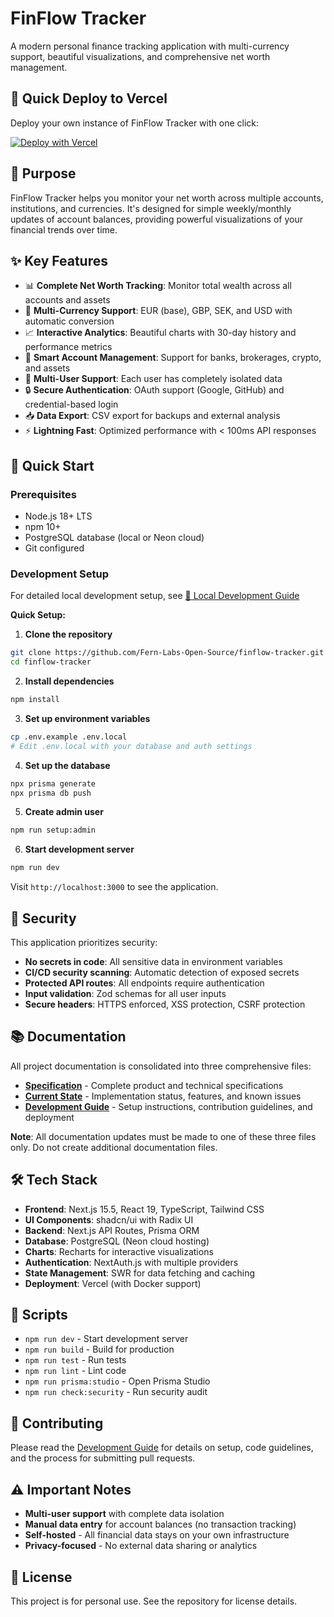 # FinFlow Tracker

A modern personal finance tracking application with multi-currency support, beautiful visualizations, and comprehensive net worth management.

## 🚀 Quick Deploy to Vercel

Deploy your own instance of FinFlow Tracker with one click:

[![Deploy with Vercel](https://vercel.com/button)](https://vercel.com/new/clone?repository-url=https%3A%2F%2Fgithub.com%2FFern-Labs-Open-Source%2Ffinflow-tracker&env=DATABASE_URL,NEXTAUTH_SECRET,NEXTAUTH_URL,BYPASS_AUTH&envDescription=Required%20environment%20variables%20for%20FinFlow%20Tracker&envLink=https%3A%2F%2Fgithub.com%2FFern-Labs-Open-Source%2Ffinflow-tracker%2Fblob%2Fmain%2Fdocs%2FDEVELOPMENT.md&project-name=finflow-tracker&repository-name=finflow-tracker)

## 🎯 Purpose

FinFlow Tracker helps you monitor your net worth across multiple accounts, institutions, and currencies. It's designed for simple weekly/monthly updates of account balances, providing powerful visualizations of your financial trends over time.

## ✨ Key Features

- 📊 **Complete Net Worth Tracking**: Monitor total wealth across all accounts and assets
- 💱 **Multi-Currency Support**: EUR (base), GBP, SEK, and USD with automatic conversion
- 📈 **Interactive Analytics**: Beautiful charts with 30-day history and performance metrics
- 🏦 **Smart Account Management**: Support for banks, brokerages, crypto, and assets
- 👥 **Multi-User Support**: Each user has completely isolated data
- 🔒 **Secure Authentication**: OAuth support (Google, GitHub) and credential-based login
- 📥 **Data Export**: CSV export for backups and external analysis
- ⚡ **Lightning Fast**: Optimized performance with < 100ms API responses

## 🚀 Quick Start

### Prerequisites

- Node.js 18+ LTS
- npm 10+
- PostgreSQL database (local or Neon cloud)
- Git configured

### Development Setup

For detailed local development setup, see [📖 Local Development Guide](./docs/LOCAL_DEVELOPMENT.md)

**Quick Setup:**
1. **Clone the repository**
```bash
git clone https://github.com/Fern-Labs-Open-Source/finflow-tracker.git
cd finflow-tracker
```

2. **Install dependencies**
```bash
npm install
```

3. **Set up environment variables**
```bash
cp .env.example .env.local
# Edit .env.local with your database and auth settings
```

4. **Set up the database**
```bash
npx prisma generate
npx prisma db push
```

5. **Create admin user**
```bash
npm run setup:admin
```

6. **Start development server**
```bash
npm run dev
```

Visit `http://localhost:3000` to see the application.

## 🔐 Security

This application prioritizes security:

- **No secrets in code**: All sensitive data in environment variables
- **CI/CD security scanning**: Automatic detection of exposed secrets
- **Protected API routes**: All endpoints require authentication
- **Input validation**: Zod schemas for all user inputs
- **Secure headers**: HTTPS enforced, XSS protection, CSRF protection

## 📚 Documentation

All project documentation is consolidated into three comprehensive files:

- [**Specification**](docs/SPECIFICATION.md) - Complete product and technical specifications
- [**Current State**](docs/CURRENT_STATE.md) - Implementation status, features, and known issues  
- [**Development Guide**](docs/DEVELOPMENT.md) - Setup instructions, contribution guidelines, and deployment

**Note**: All documentation updates must be made to one of these three files only. Do not create additional documentation files.

## 🛠️ Tech Stack

- **Frontend**: Next.js 15.5, React 19, TypeScript, Tailwind CSS
- **UI Components**: shadcn/ui with Radix UI
- **Backend**: Next.js API Routes, Prisma ORM  
- **Database**: PostgreSQL (Neon cloud hosting)
- **Charts**: Recharts for interactive visualizations
- **Authentication**: NextAuth.js with multiple providers
- **State Management**: SWR for data fetching and caching
- **Deployment**: Vercel (with Docker support)

## 📝 Scripts

- `npm run dev` - Start development server
- `npm run build` - Build for production
- `npm run test` - Run tests
- `npm run lint` - Lint code
- `npm run prisma:studio` - Open Prisma Studio
- `npm run check:security` - Run security audit

## 🤝 Contributing

Please read the [Development Guide](docs/DEVELOPMENT.md) for details on setup, code guidelines, and the process for submitting pull requests.

## ⚠️ Important Notes

- **Multi-user support** with complete data isolation
- **Manual data entry** for account balances (no transaction tracking)
- **Self-hosted** - All financial data stays on your own infrastructure
- **Privacy-focused** - No external data sharing or analytics

## 📄 License

This project is for personal use. See the repository for license details.
